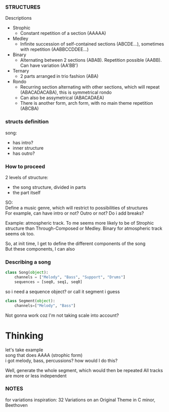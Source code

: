 ### STRUCTURES

Descriptions
- Strophic
    - Constant repetition of a section (AAAAA)
- Medley
    - Infinite succession of self-contained sections (ABCDE...), sometimes with repetition (AABBCCDDEE...)
- Binary
    - Alternating between 2 sections (ABAB). Repetition possible (AABB). Can have variation (AA'BB')
- Ternary
    - 2 parts arranged in trio fashion (ABA)
- Rondo
    - Recurring section alternating with other sections, which will repeat (ABACADACABA), this is symmetrical rondo
    - Can also be assymetrical (ABACADAEA)
    - There is another form, arch form, with no main theme repetition (ABCBA)



### structs definition

song:
- has intro?
- inner structure
- has outro?

    
### How to proceed

2 levels of structure: 
- the song structure, divided in parts
- the part itself

SO:  
Define a music genre, which will restrict to possibilities of structures  
For example, can have intro or not? Outro or not? Do i add breaks?

Example: atmospheric track. To me seems more likely to be of Strophic structure than Through-Composed or Medley.
Binary for atmospheric track seems ok too.


So, at init time, I get to define the different components of the song  
But these components, I can also 


### Describing a song

```python
class Song(object):
    channels = ["Melody", "Bass", "Support", "Drums"]
    sequences = [seq0, seq1, seq0]
```

so i need a sequence object? or call it segment i guess
```python
class Segment(object):
    channels=["Melody", "Bass"]

```

Not gonna work coz I'm not taking scale into account?



# Thinking

let's take example  
song that does AAAA (strophic form)  
i got melody, bass, percussions?
how would I do this?

Well, generate the whole segment, which would then be repeated
All tracks are more or less independent



### NOTES

for variations inspiration:
32 Variations on an Original Theme in C minor, Beethoven

